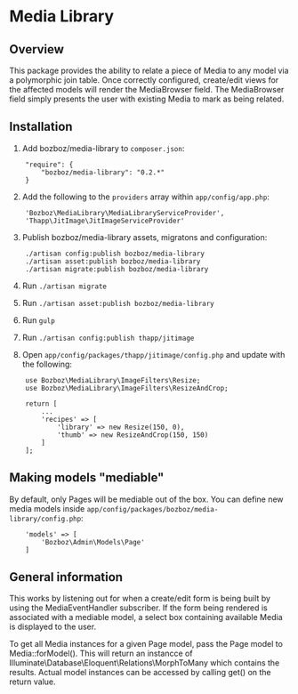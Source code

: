 # Media Library

## Overview

This package provides the ability to relate a piece of Media to any model via a polymorphic join table. Once correctly configured, create/edit views for the affected models will render the MediaBrowser field. The MediaBrowser field simply presents the user with existing Media to mark as being related.

## Installation

1. Add bozboz/media-library to `composer.json`:
```
	"require": {
		"bozboz/media-library": "0.2.*"
	}
```

2. Add the following to the `providers` array within `app/config/app.php`:
```
	'Bozboz\MediaLibrary\MediaLibraryServiceProvider',
	'Thapp\JitImage\JitImageServiceProvider'
```

3. Publish bozboz/media-library assets, migratons and configuration:
```
	./artisan config:publish bozboz/media-library
	./artisan asset:publish bozboz/media-library
	./artisan migrate:publish bozboz/media-library
```

4. Run `./artisan migrate`

5. Run `./artisan asset:publish bozboz/media-library`

6. Run `gulp`

7. Run `./artisan config:publish thapp/jitimage`

8. Open `app/config/packages/thapp/jitimage/config.php` and update with the following:
```
	use Bozboz\MediaLibrary\ImageFilters\Resize;
	use Bozboz\MediaLibrary\ImageFilters\ResizeAndCrop;

	return [
		...
		'recipes' => [
			'library' => new Resize(150, 0),
			'thumb' => new ResizeAndCrop(150, 150)
		]
	];
```

## Making models "mediable"

By default, only Pages will be mediable out of the box. You can define new media models inside `app/config/packages/bozboz/media-library/config.php`:
```
	'models' => [
		'Bozboz\Admin\Models\Page'
	]
```

## General information

This works by listening out for when a create/edit form is being built by using the MediaEventHandler subscriber. If the form being rendered is associated with a mediable model, a select box containing available Media is displayed to the user.

To get all Media instances for a given Page model, pass the Page model to Media::forModel(). This will return an instancce of Illuminate\Database\Eloquent\Relations\MorphToMany which contains the results. Actual model instances can be accessed by calling get() on the return value.
